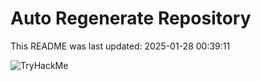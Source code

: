 # Auto Regenerate Repository

This README was last updated: 2025-01-28 00:39:11

 ![TryHackMe](https://tryhackme.com/badge/533634)